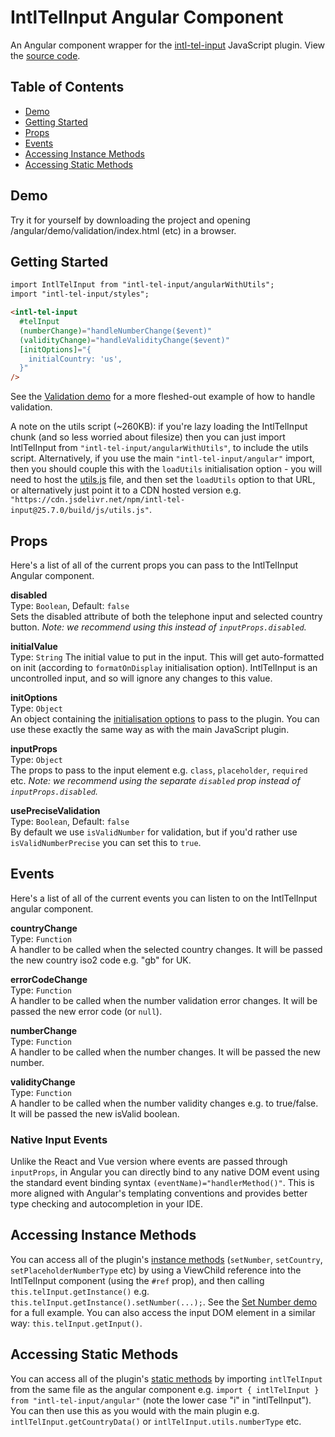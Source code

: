 # IntlTelInput Angular Component
An Angular component wrapper for the [intl-tel-input](https://github.com/jackocnr/intl-tel-input) JavaScript plugin. View the [source code](https://github.com/jackocnr/intl-tel-input/blob/master/angular/src/intl-tel-input/angular.ts).

## Table of Contents
- [Demo](#demo)
- [Getting Started](#getting-started)
- [Props](#props)
- [Events](#events)
- [Accessing Instance Methods](#accessing-instance-methods)
- [Accessing Static Methods](#accessing-static-methods)

## Demo
Try it for yourself by downloading the project and opening /angular/demo/validation/index.html (etc) in a browser.

## Getting Started
```html
import IntlTelInput from "intl-tel-input/angularWithUtils";
import "intl-tel-input/styles";

<intl-tel-input
  #telInput
  (numberChange)="handleNumberChange($event)"
  (validityChange)="handleValidityChange($event)"
  [initOptions]="{
    initialCountry: 'us',
  }"
/>
```

See the [Validation demo](https://github.com/jackocnr/intl-tel-input/blob/master/angular/demo/validation/validation.component.ts) for a more fleshed-out example of how to handle validation.

A note on the utils script (~260KB): if you're lazy loading the IntlTelInput chunk (and so less worried about filesize) then you can just import IntlTelInput from `"intl-tel-input/angularWithUtils"`, to include the utils script. Alternatively, if you use the main `"intl-tel-input/angular"` import, then you should couple this with the `loadUtils` initialisation option - you will need to host the [utils.js](https://github.com/jackocnr/intl-tel-input/blob/master/build/js/utils.js) file, and then set the `loadUtils` option to that URL, or alternatively just point it to a CDN hosted version e.g. `"https://cdn.jsdelivr.net/npm/intl-tel-input@25.7.0/build/js/utils.js"`.

## Props
Here's a list of all of the current props you can pass to the IntlTelInput Angular component.

**disabled**    
Type: `Boolean`, Default: `false`   
Sets the disabled attribute of both the telephone input and selected country button. _Note: we recommend using this instead of `inputProps.disabled`._

**initialValue**  
Type: `String`
The initial value to put in the input. This will get auto-formatted on init (according to `formatOnDisplay` initialisation option). IntlTelInput is an uncontrolled input, and so will ignore any changes to this value.

**initOptions**  
Type: `Object`  
An object containing the [initialisation options](https://github.com/jackocnr/intl-tel-input?tab=readme-ov-file#initialisation-options) to pass to the plugin. You can use these exactly the same way as with the main JavaScript plugin.

**inputProps**  
Type: `Object`  
The props to pass to the input element e.g. `class`, `placeholder`, `required` etc. _Note: we recommend using the separate `disabled` prop instead of `inputProps.disabled`._

**usePreciseValidation**  
Type: `Boolean`, Default: `false`  
By default we use `isValidNumber` for validation, but if you'd rather use `isValidNumberPrecise` you can set this to `true`.

## Events
Here's a list of all of the current events you can listen to on the IntlTelInput angular component.

**countryChange**  
Type: `Function`  
A handler to be called when the selected country changes. It will be passed the new country iso2 code e.g. "gb" for UK.

**errorCodeChange**  
Type: `Function`  
A handler to be called when the number validation error changes. It will be passed the new error code (or `null`).

**numberChange**  
Type: `Function`  
A handler to be called when the number changes. It will be passed the new number.

**validityChange**  
Type: `Function`  
A handler to be called when the number validity changes e.g. to true/false. It will be passed the new isValid boolean.

### Native Input Events

Unlike the React and Vue version where events are passed through `inputProps`, in Angular you can directly bind to any native DOM event using the standard event binding syntax `(eventName)="handlerMethod()"`. This is more aligned with Angular's templating conventions and provides better type checking and autocompletion in your IDE.

## Accessing Instance Methods

You can access all of the plugin's [instance methods](https://github.com/jackocnr/intl-tel-input/blob/master/README.md#instance-methods) (`setNumber`, `setCountry`, `setPlaceholderNumberType` etc) by using a ViewChild reference into the IntlTelInput component (using the `#ref` prop), and then calling `this.telInput.getInstance()` e.g. `this.telInput.getInstance().setNumber(...);`. See the [Set Number demo](https://github.com/jackocnr/intl-tel-input/blob/master/angular/demo/set-number/set-number.component.tsx) for a full example. You can also access the input DOM element in a similar way: `this.telInput.getInput()`.

## Accessing Static Methods

You can access all of the plugin's [static methods](https://github.com/jackocnr/intl-tel-input/blob/master/README.md#static-methods) by importing `intlTelInput` from the same file as the angular component e.g. `import { intlTelInput } from "intl-tel-input/angular"` (note the lower case "i" in "intlTelInput"). You can then use this as you would with the main plugin e.g. `intlTelInput.getCountryData()` or `intlTelInput.utils.numberType` etc.
